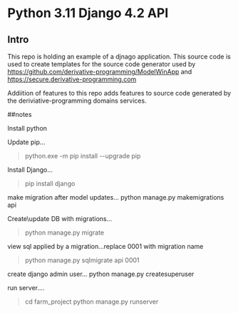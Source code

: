 # Python 3.11 Django 4.2 API

## Intro

This repo is holding an example of a djnago application. This source code is used to create templates for the source code generator used by  https://github.com/derivative-programming/ModelWinApp and https://secure.derivative-programming.com

Addiition of features to this repo adds features to source code generated by the deriviative-programming domains services.


##notes

Install python

Update pip...
>python.exe -m pip install --upgrade pip

Install Django...
>pip install django


make migration after model updates...
python manage.py makemigrations api

Create\update DB with migrations...
>python manage.py migrate

view sql applied by a migration...replace 0001 with migration name
>python manage.py sqlmigrate api 0001


create django admin user...
python manage.py createsuperuser

run server....
>cd farm_project
>python manage.py runserver

